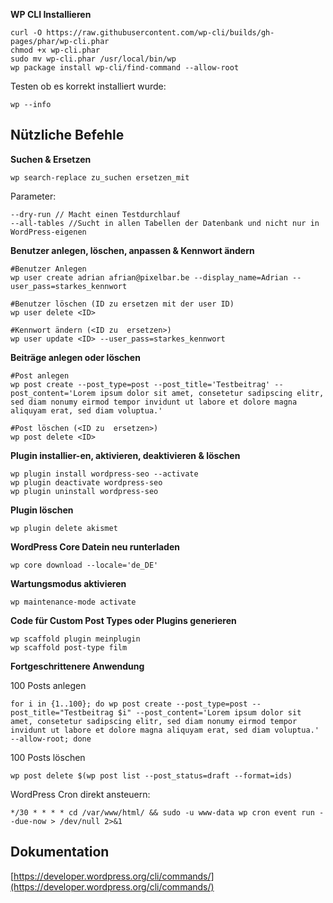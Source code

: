 **WP CLI Installieren**

	curl -O https://raw.githubusercontent.com/wp-cli/builds/gh-pages/phar/wp-cli.phar
	chmod +x wp-cli.phar
	sudo mv wp-cli.phar /usr/local/bin/wp
    wp package install wp-cli/find-command --allow-root

Testen ob es korrekt installiert wurde:

	wp --info

##  Nützliche Befehle

**Suchen & Ersetzen**

	wp search-replace zu_suchen ersetzen_mit

Parameter:

	--dry-run // Macht einen Testdurchlauf
	--all-tables //Sucht in allen Tabellen der Datenbank und nicht nur in WordPress-eigenen

**Benutzer anlegen, löschen, anpassen & Kennwort ändern**

	#Benutzer Anlegen
	wp user create adrian afrian@pixelbar.be --display_name=Adrian --user_pass=starkes_kennwort
  
	#Benutzer löschen (ID zu ersetzen mit der user ID)
	wp user delete <ID>
	
	#Kennwort ändern (<ID zu  ersetzen>)
	wp user update <ID> --user_pass=starkes_kennwort

**Beiträge anlegen oder löschen**

	#Post anlegen
	wp post create --post_type=post --post_title='Testbeitrag' --post_content='Lorem ipsum dolor sit amet, consetetur sadipscing elitr, sed diam nonumy eirmod tempor invidunt ut labore et dolore magna aliquyam erat, sed diam voluptua.'

    #Post löschen (<ID zu  ersetzen>)
    wp post delete <ID>

**Plugin installier-en, aktivieren, deaktivieren & löschen**

    wp plugin install wordpress-seo --activate
    wp plugin deactivate wordpress-seo
    wp plugin uninstall wordpress-seo

**Plugin löschen**

    wp plugin delete akismet

**WordPress Core Datein neu runterladen**

    wp core download --locale='de_DE'

**Wartungsmodus aktivieren**

    wp maintenance-mode activate

**Code für Custom Post Types oder Plugins generieren**

    wp scaffold plugin meinplugin
    wp scaffold post-type film




**Fortgeschrittenere Anwendung**

100 Posts anlegen

	for i in {1..100}; do wp post create --post_type=post --post_title="Testbeitrag $i" --post_content='Lorem ipsum dolor sit amet, consetetur sadipscing elitr, sed diam nonumy eirmod tempor invidunt ut labore et dolore magna aliquyam erat, sed diam voluptua.' --allow-root; done


100 Posts löschen  

	wp post delete $(wp post list --post_status=draft --format=ids)

  

WordPress Cron direkt ansteuern:

    */30 * * * * cd /var/www/html/ && sudo -u www-data wp cron event run --due-now > /dev/null 2>&1



##  Dokumentation


[https://developer.wordpress.org/cli/commands/](https://developer.wordpress.org/cli/commands/)